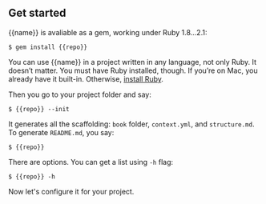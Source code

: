 Get started
------------

{{name}} is avaliable as a gem, working under Ruby 1.8...2.1:

    $ gem install {{repo}}

You can use {{name}} in a project written in any language, not only
Ruby. It doesn’t matter. You must have Ruby installed, though. If you’re
on Mac, you already have it built-in. Otherwise, [install Ruby](https://www.ruby-lang.org/en/downloads/).

Then you go to your project folder and say:

    $ {{repo}} --init

It generates all the scaffolding: `book` folder, `context.yml`, and `structure.md`.  
То generate `README.md`, you say:

    $ {{repo}}

There are options. You can get a list using `-h` flag:

    $ {{repo}} -h

Now let's configure it for your project.

